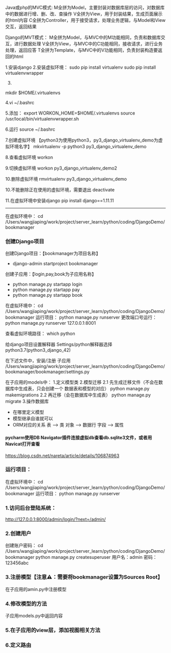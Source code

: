 Java或php的MVC模式:
M全拼为Model，主要封装对数据库层的访问，对数据库中的数据进行增、删、改、查操作
V全拼为View，用于封装结果，生成页面展示的html内容
C全拼为Controller，用于接受请求，处理业务逻辑，与Model和View交互，返回结果


Django的MVT模式：
M全拼为Model，与MVC中的M功能相同，负责和数据库交互，进行数据处理
V全拼为View，与MVC中的C功能相同，接收请求，进行业务处理，返回应答
T全拼为Template，与MVC中的V功能相同，负责封装构造要返回的html


1.安装django
2.安装虚拟环境：
sudo pip install virtualenv
sudo pip install virtualenvwrapper

3.
mkdir $HOME/.virtualenvs

4.vi ~/.bashrc

5.添加：
export WORKON_HOME=$HOME/.virtualenvs
source /usr/local/bin/virtualenvwrapper.sh

6.运行
source ~/.bashrc

7.创建虚拟环境  【python3为使用python3，py3_django_virtualenv_demo为虚拟环境名字】
mkvirtualenv -p python3 py3_django_virtualenv_demo

8.查看虚拟环境
workon

9.切换虚拟环境
workon py3_django_virtualenv_demo2

10.删除虚拟环境
rmvirtualenv py3_django_virtualenv_demo

10.不能删除正在使用的虚拟环境，需要退出
deactivate

11.在虚拟环境中安装django
pip install django==1.11.11

---
在虚拟环境中：
cd /Users/wangjiaping/work/project/server_learn/python/coding/DjangoDemo/bookmanager 

### 创建Django项目
创建Django项目：【bookmanager为项目名称】
- django-admin startproject bookmanager

创建子应用：【login,pay,book为子应用名称】
- python manage.py startapp login
- python manage.py startapp pay
- python manage.py startapp book

在虚拟环境中：
cd /Users/wangjiaping/work/project/server_learn/python/coding/DjangoDemo/bookmanager 
运行项目：
python manage.py runserver
更改端口号运行：
python manage.py runserver 127.0.0.1:8001

查看虚拟环境路径：
which python

给django项目设置解释器
Settings/python解释器选择python3.7(python3_django_42)

在下述文件中，安装/注册 子应用
/Users/wangjiaping/work/project/server_learn/python/coding/DjangoDemo/bookmanager/bookmanager/settings.py

在子应用的models中：
1.定义模型类
2.模型迁移
    2.1 先生成迁移文件（不会在数据库中生成表，只会创建一个 数据表和模型的对应）
        python manage.py makemigrations
    2.2 再迁移（会在数据库中生成表）
        python manage.py migrate
3.操作数据库

- 在哪里定义模型
- 模型继承自谁就可以
- ORM对应的关系
    表 --> 类
    对象 --> 数据行
    字段 --> 属性


#### pycharm使用DB Navigator插件连接虚拟db查看db.sqlite3文件，或者用Navicat打开查看
https://blog.csdn.net/nareta/article/details/106874963

### 运行项目：
在虚拟环境中：
cd /Users/wangjiaping/work/project/server_learn/python/coding/DjangoDemo/bookmanager 
运行项目：
python manage.py runserver

### 1.访问后台登陆系统：
http://127.0.0.1:8000/admin/login/?next=/admin/

### 2.创建用户
创建账户密码：
 cd /Users/wangjiaping/work/project/server_learn/python/coding/DjangoDemo/bookmanager 
 python manage.py createsuperuser
用户名：admin
密码：123456abc

### 3.注册模型【注意⚠️：需要将bookmanager设置为Sources Root】
在子应用的amin.py中注册模型

### 4.修改模型的方法
子应用models.py中返回内容

### 5.在子应用的view层，添加视图相关方法

### 6.定义路由
